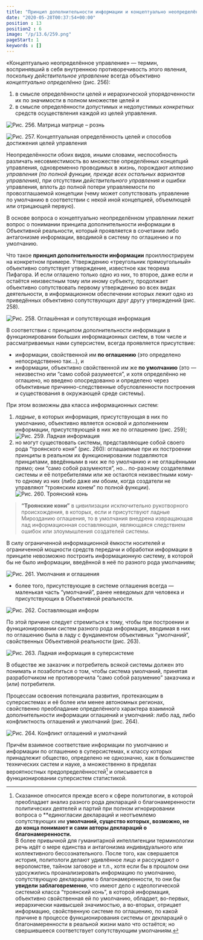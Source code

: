 ```yaml
---
title: "Принцип дополнительности информации и концептуально неопределённое управление как особый вид конфликта управлений"
date: "2020-05-28T00:37:54+00:00"
position : 13
position2 : 6
image: "/p/13.6/259.png"
pageStart: 1
keywords : []
---
```


«Концептуально неопределённое управление» — термин, воспринявший в себя внутреннюю противоречивость этого явления, поскольку *действительное управление* всегда объективно *концептуально определённо* (рис. 256):

1. в смысле определённости целей и иерархической упорядоченности их по значимости в полном множестве целей и
2. в смысле определённости допустимых и недопустимых *конкретных* средств осуществления каждой из целей управления.

![Рис. 256. Матрица матрице – рознь](256.jpg) 

![Рис. 257. Концептуальная определённость целей и способов достижения целей управления](257.png) 

Неопределённости обоих видов, иными словами, неспособность различать несовместимость во множестве определённых концепций управления, одновременно проводимых в жизнь, порождают *иллюзию управления (по полной функции, прежде всех остальных вариантов управления)*, при отсутствии *действительного управления* и ошибки управления, вплоть до полной потери управляемости по провозглашаемой концепции (чему может сопутствовать управление по умолчанию в соответствии с некой иной концепцией, объемлющей или отрицающей первую).

В основе вопроса о концептуально неопределённом управлении лежит вопрос о понимании принципа дополнительности информации в Объективной реальности, который проявляется в сочетании либо антагонизме информации, вводимой в систему по оглашению и по умолчанию.

Что такое **принцип дополнительности информации** проиллюстрируем на конкретном примере. Утверждению «треугольник прямоугольный» объективно сопутствует утверждение, известное как теорема Пифагора. И если оглашено только одно из них, то второе, даже если и остаётся неизвестным тому или иному субъекту, продолжает объективно сопутствовать первому утверждению во всех видах деятельности, в информационном обеспечении которых лежит одно из приведённых объективно сопутствующих друг другу утверждений (рис. 258).

![Рис. 258. Оглашённая и сопутствующая информация](258.png)

В соответствии с принципом дополнительности информации в функционировании больших информационных систем, в том числе и рассматриваемых нами суперсистем, всегда проявляется присутствие:

- информации, свойственной им **по оглашению** (это определено непосредственно так…), и
- информации, объективно свойственной им же **по умолчанию** (это — неизвестно или “само собой разумеется”, и хотя определённо не оглашено, но введено опосредованно и определено через объективные причинно-следственные обусловленности построения и существования в окружающей среде системы).

При этом возможны два класса информационных систем: 
1. *ладные*, в которых информация, присутствующая в них по умолчанию, объективно является основой и дополнением информации, присутствующей в них же по оглашению (рис. 259);  
   ![Рис. 259. Ладная информация](259.png)
2. но могут существовать системы, представляющие собой своего рода “троянского коня” (рис. 260): оглашаемые при их построении принципы в реальном их функционировании подавляются принципами, введёнными в них же по умолчанию и не оглашёнными прямо; они “само собой разумеются”, но… по-разному создателями системы и её потребителями или же остаются неизвестными кому-то одному из них (либо даже им обоим, когда создатели не управляют “троянским конем” по полной функции).  
   ![Рис. 260. Троянский конь](260.png)

>**“Троянские кони”** в цивилизации исключительно рукотворного происхождения, в которых, если и присутствуют ладные Мирозданию оглашения, то в умолчания внедрена извращающая лад информационная составляющая, являющаяся следствием ошибок или злоумышления создателей системы.

В силу ограниченной информационной ёмкости носителей и ограниченной мощности средств передачи и обработки информации в принципе невозможно построить информационную систему, в которой бы не было информации, введённой в неё по разного рода умолчаниям; 

![Рис. 261. Умолчания и оглашения](261.png) 

- более того, присутствующие в системе оглашения всегда — маленькая часть “умолчаний”, ранее неведомых для человека и присутствующих в Объективной реальности. 

![Рис. 262. Составляющая информ](262.png)

По этой причине следует стремиться к тому, чтобы при построении и функционировании систем разного рода информация, вводимая в них по оглашению была в ладу с фундаментом объективных “умолчаний”, свойственных Объективной реальности (рис. 263).

![Рис. 263. Ладная информация в суперсистеме](263.png)

В обществе же заказчик и потребитель всякой системы должен это понимать и позаботиться о том, чтобы система умолчаний, принятая разработчиком не противоречила “само собой разумению” заказчика и (или) потребителя.

Процессам освоения потенциала развития, протекающим в суперсистемах и её более или менее автономных регионах, свойственно преобладание определённого характера взаимной дополнительности информации оглашений и умолчаний: либо лад, либо конфликтность оглашений и умолчаний (рис. 264). 

![Рис. 264. Конфликт оглашений и умолчаний](264.png)

Причём взаимное соответствие информации по умолчанию и информации по оглашению в суперсистемах, к классу которых принадлежит общество, определено не однозначно, как в большинстве технических систем и науке, а множественно в пределах вероятностных предопределённостей[^1] и описывается в функционировании суперсистем статистикой.



[^1]: Сказанное относится прежде всего к сфере политологии, в которой преобладает анализ разного рода деклараций о благонамеренности политических деятелей и партий при полном игнорировании вопроса о **единогласии деклараций и неотъемлемо сопутствующих им **умолчаний, существо которых, возможно, не до конца понимают и сами авторы деклараций о благонамеренности.**  
В более привычной для гуманитарной интеллигенции терминологии речь идёт о мере единства и антагонизма индивидуального или коллективного бессознательного. После того, как свершается история, политологи делают удивлённое лицо и рассуждают о вероломстве, тайном заговоре и т.п., хотя если бы в прошлом они удосужились проанализировать информацию по умолчанию, сопутствующую декларациям о благонамеренности, то они бы **увидели заблаговременно**, что имеют дело с идеологической системой класса “троянский конь”, в которой информация, объективно свойственная ей по умолчанию, обладает, во-первых, иерархически наивысшей значимостью, а во-вторых, отрицает информацию, свойственную системе по оглашению, по какой причине в процессе функционирования системы от деклараций о благонамеренности в реальной жизни мало что остаётся; но свершившееся соответствует сопутствующим умолчаниям.